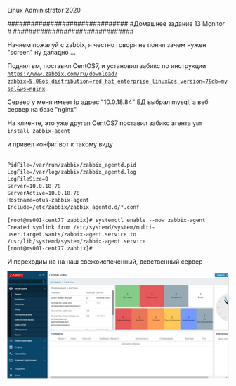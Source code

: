 
Linux Administrator 2020

   ###############################
   #Домашнее задание 13 Monitor  #
   ###############################


Начнем пожалуй с zabbix, я честно говоря не понял зачем нужен "screen" ну даладно ...


Поднял вм, поставил CentOS7, и установил забикс по инструкции <code>https://www.zabbix.com/ru/download?zabbix=5.0&os_distribution=red_hat_enterprise_linux&os_version=7&db=mysql&ws=nginx</code>

Сервер у меня имеет ip адрес "10.0.18.84"
БД выбрал mysql, а веб сервер на базе "nginx"



На клиенте, это уже другая CentOS7 поставил забикс агента <code>yum install zabbix-agent</code>

и привел конфиг вот к такому виду

```

PidFile=/var/run/zabbix/zabbix_agentd.pid
LogFile=/var/log/zabbix/zabbix_agentd.log
LogFileSize=0
Server=10.0.18.78
ServerActive=10.0.18.78
Hostname=otus-zabbix-agent
Include=/etc/zabbix/zabbix_agentd.d/*.conf
```

```
[root@ms001-cent77 zabbix]# systemctl enable --now zabbix-agent
Created symlink from /etc/systemd/system/multi-user.target.wants/zabbix-agent.service to /usr/lib/systemd/system/zabbix-agent.service.
[root@ms001-cent77 zabbix]# 

```

И переходим на на наш свежоиспеченный, девственный сервер 

<p align="center"><img src="https://raw.githubusercontent.com/Kostyuk-Ruslan/otus-linux/master/work15_Monitor/photo_zabbix/1.JPG"></p>


